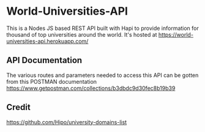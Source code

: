 # World-Universities-API
This is a Nodes JS based REST API built with Hapi to provide information for thousand of top universities around the world.
It's hosted at https://world-universities-api.herokuapp.com/

## API Documentation
The various routes and parameters needed to access this API can be gotten from this POSTMAN documentation https://www.getpostman.com/collections/b3dbdc9d30fec8b19b39

## Credit
https://github.com/Hipo/university-domains-list
